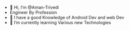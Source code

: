 - 👋 Hi, I’m @Aman-Trivedi
- Engineer By Profession
- 👀 I have a good Knowledge of Android Dev and web Dev
- 🌱 I’m currently learning Various new Technologies

<!---
Aman-Trivedi/Aman-Trivedi is a ✨ special ✨ repository because its `README.md` (this file) appears on your GitHub profile.
You can click the Preview link to take a look at your changes.
--->
